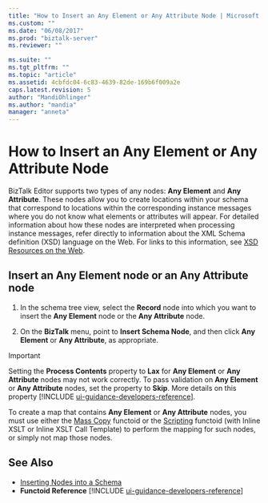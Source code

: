 ```yaml
---
title: "How to Insert an Any Element or Any Attribute Node | Microsoft Docs"
ms.custom: ""
ms.date: "06/08/2017"
ms.prod: "biztalk-server"
ms.reviewer: ""

ms.suite: ""
ms.tgt_pltfrm: ""
ms.topic: "article"
ms.assetid: 4cbfdc04-6c83-4639-82de-169b6f009a2e
caps.latest.revision: 5
author: "MandiOhlinger"
ms.author: "mandia"
manager: "anneta"
---
```

# How to Insert an Any Element or Any Attribute Node
BizTalk Editor supports two types of any nodes: **Any Element** and **Any Attribute**. These nodes allow you to create locations within your schema that correspond to locations within the corresponding instance messages where you do not know what elements or attributes will appear. For detailed information about how these nodes are interpreted when processing instance messages, refer directly to information about the XML Schema definition (XSD) language on the Web. For links to this information, see [XSD Resources on the Web](../core/xsd-resources-on-the-web.md).  

## Insert an Any Element node or an Any Attribute node  

1.  In the schema tree view, select the **Record** node into which you want to insert the **Any Element** node or the **Any Attribute** node.  

2.  On the **BizTalk** menu, point to **Insert Schema Node**, and then click **Any Element** or **Any Attribute**, as appropriate.  

> [!IMPORTANT]
>  Setting the <strong>Process Contents</strong> property to <strong>Lax</strong> for <strong>Any Element</strong> or <strong>Any Attribute</strong> nodes may not work correctly. To pass validation on <strong>Any Element</strong> or <strong>Any Attribute</strong> nodes, set the property to <strong>Skip</strong>.  More details on this property [!INCLUDE [ui-guidance-developers-reference](../includes/ui-guidance-developers-reference.md)].
> 
>  To create a map that contains **Any Element** or **Any Attribute** nodes, you must use either the [Mass Copy](mass-copy-functoid.md) functoid or the [Scripting](scripting-functoid.md) functoid (with Inline XSLT or Inline XSLT Call Template) to perform the mapping for such nodes, or simply not map those nodes.  

## See Also  
- [Inserting Nodes into a Schema](../core/inserting-nodes-into-a-schema.md)
- <strong>Functoid Reference</strong> [!INCLUDE [ui-guidance-developers-reference](../includes/ui-guidance-developers-reference.md)]
